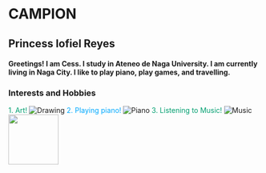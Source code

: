 # **CAMPION**
## **Princess Iofiel Reyes**
#### Greetings! I am Cess. I study in Ateneo de Naga University. I am currently living in Naga City. I like to play piano, play games, and travelling.
### **Interests and Hobbies**
<font color="#00A9FF7">1. Art!</font>
![Drawing](https://i.pinimg.com/564x/e2/96/a6/e296a61656b0a43f03ab3a544e10ce71.jpg)
<font color="#00A9FF">2. Playing piano!</font>
![Piano](https://i.pinimg.com/236x/db/df/80/dbdf80c5d250e1fefc4ab0116f744add.jpg)
<font color="#00A9FF7">3. Listening to Music!</font>
![Music](https://i.pinimg.com/736x/6f/ae/60/6fae60681f2163938c2c262e9ffdac76.jpg)
<img src="Drawing" width="100" height="100">
